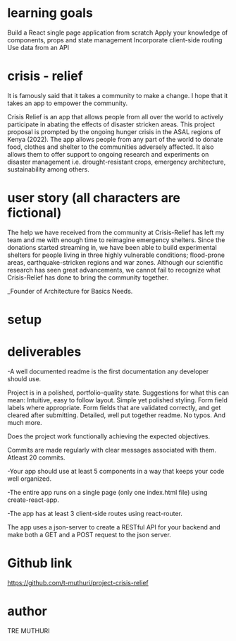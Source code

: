 # learning goals

Build a React single page application from scratch
Apply your knowledge of components, props and state management
Incorporate client-side routing
Use data from an API

# crisis - relief

It is famously said that it takes a community to make a change. I hope that it takes an app to empower the community.

Crisis Relief is an app that allows people from all over the world to actively participate in abating the effects of disaster stricken areas. This project proposal is prompted by the ongoing hunger crisis in the ASAL regions of Kenya (2022). The app allows people from any part of the world to donate food, clothes and shelter to the communities adversely affected. It also allows them to offer support to ongoing research and experiments on disaster management i.e. drought-resistant crops, emergency architecture, sustainability among others.

# user story (all characters are fictional)

The help we have received from the community at Crisis-Relief has left my team and me with enough time to reimagine emergency shelters. Since the donations started streaming in, we have been able to build experimental shelters for people living in three highly vulnerable conditions; flood-prone areas, earthquake-stricken regions and war zones. Although our scientific research has seen great advancements, we cannot fail to recognize what Crisis-Relief has done to bring the community together.

_Founder of Architecture for Basics Needs.

# setup

# deliverables

-A well documented readme is the first documentation any developer should use.

Project is in a polished, portfolio-quality state. Suggestions for what this can mean: Intuitive, easy to follow layout. Simple yet polished styling. Form field labels where appropriate. Form fields that are validated correctly, and get cleared after submitting. Detailed, well put together readme. No typos. And much more.

Does the project work functionally achieving the expected objectives.

Commits are made regularly with clear messages associated with them. Atleast 20 commits.

-Your app should use at least 5 components in a way that keeps your code well organized.

-The entire app runs on a single page (only one index.html file) using create-react-app.

-The app has at least 3 client-side routes using react-router.

The app uses a json-server to create a RESTful API for your backend and make both a GET and a POST request to the json server.

# Github link

https://github.com/t-muthuri/project-crisis-relief

# author

TRE MUTHURI